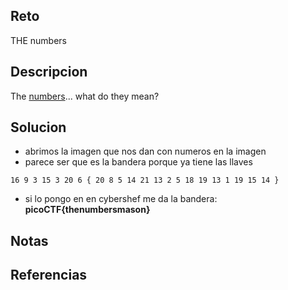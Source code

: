 
## Reto
THE numbers
## Descripcion
The [numbers](https://jupiter.challenges.picoctf.org/static/f209a32253affb6f547a585649ba4fda/the_numbers.png)... what do they mean?

## Solucion
- abrimos la imagen que nos dan con numeros en la imagen
- parece ser que es la bandera porque ya tiene las llaves
```
16 9 3 15 3 20 6 { 20 8 5 14 21 13 2 5 18 19 13 1 19 15 14 }
```
- si lo pongo en en cybershef me da la bandera: **picoCTF{thenumbersmason}**
## Notas

## Referencias

